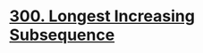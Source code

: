 # [300. Longest Increasing Subsequence](https://leetcode.com/problems/longest-increasing-subsequence/)
